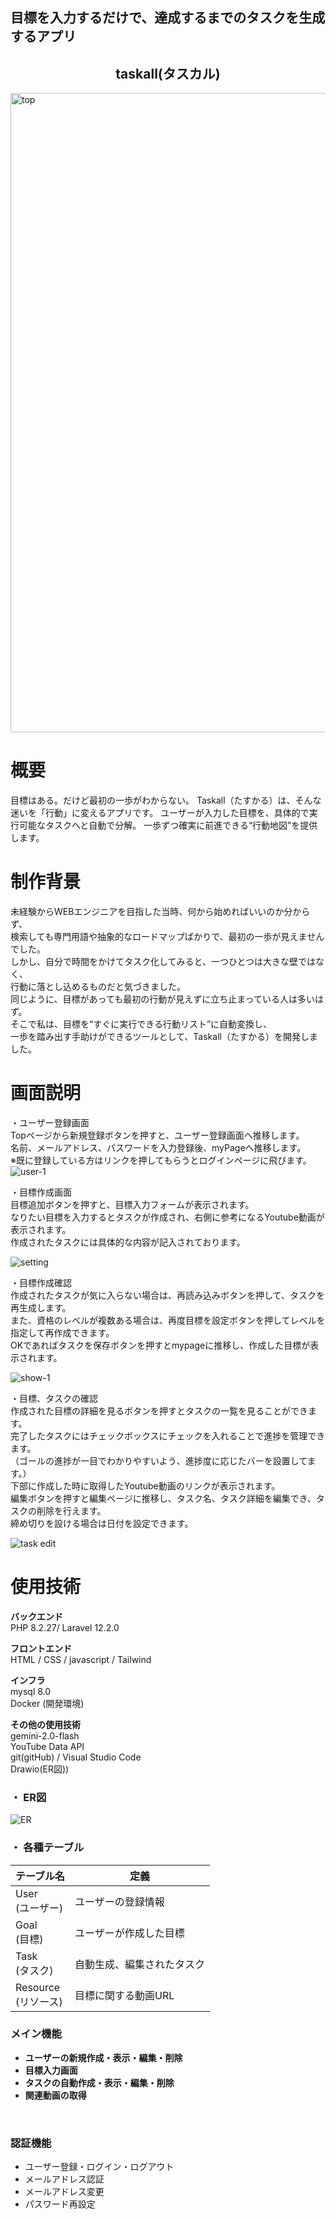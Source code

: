 
## 目標を入力するだけで、達成するまでのタスクを生成するアプリ

<h2 style="text-align: center;">taskall(タスカル)</h2>

<img width="1023" alt="top" src="https://github.com/user-attachments/assets/49922be1-bcdd-40cf-be40-cc54411042de" />


# 概要
目標はある。だけど最初の一歩がわからない。
Taskall（たすかる）は、そんな迷いを「行動」に変えるアプリです。
ユーザーが入力した目標を、具体的で実行可能なタスクへと自動で分解。
一歩ずつ確実に前進できる“行動地図”を提供します。

# 制作背景
未経験からWEBエンジニアを目指した当時、何から始めればいいのか分からず、<br>
検索しても専門用語や抽象的なロードマップばかりで、最初の一歩が見えませんでした。<br>
しかし、自分で時間をかけてタスク化してみると、一つひとつは大きな壁ではなく、<br>
行動に落とし込めるものだと気づきました。<br>
同じように、目標があっても最初の行動が見えずに立ち止まっている人は多いはず。<br>
そこで私は、目標を“すぐに実行できる行動リスト”に自動変換し、<br>
一歩を踏み出す手助けができるツールとして、Taskall（たすかる）を開発しました。


# 画面説明
・ユーザー登録画面</br>
Topページから新規登録ボタンを押すと、ユーザー登録画面へ推移します。</br>
名前、メールアドレス、パスワードを入力登録後、myPageへ推移します。</br>
※既に登録している方はリンクを押してもらうとログインページに飛びます。
![user-1](https://github.com/user-attachments/assets/bb9621a2-94f7-40b8-94bb-c518c3dd1178)</br>


・目標作成画面</br>
目標追加ボタンを押すと、目標入力フォームが表示されます。</br>
なりたい目標を入力するとタスクが作成され、右側に参考になるYoutube動画が表示されます。</br>
作成されたタスクには具体的な内容が記入されております。</br>

![setting](https://github.com/user-attachments/assets/a0e7340d-a87b-4efe-ad44-f2e5853a19ce)</br>

・目標作成確認</br>
作成されたタスクが気に入らない場合は、再読み込みボタンを押して、タスクを再生成します。</br>
また、資格のレベルが複数ある場合は、再度目標を設定ボタンを押してレベルを指定して再作成できます。</br>
OKであればタスクを保存ボタンを押すとmypageに推移し、作成した目標が表示されます。</br>


![show-1](https://github.com/user-attachments/assets/2a227584-b700-4856-ae91-7b2cca717245)</br>

・目標、タスクの確認</br>
作成された目標の詳細を見るボタンを押すとタスクの一覧を見ることができます。</br>
完了したタスクにはチェックボックスにチェックを入れることで進捗を管理できます。</br>
（ゴールの進捗が一目でわかりやすいよう、進捗度に応じたバーを設置してます。）</br>
下部に作成した時に取得したYoutube動画のリンクが表示されます。</br>
編集ボタンを押すと編集ページに推移し、タスク名、タスク詳細を編集でき、タスクの削除を行えます。</br>
締め切りを設ける場合は日付を設定できます。</br>

![task edit](https://github.com/user-attachments/assets/99df89e1-1319-4e24-9961-8003b873e52b)</br>


# 使用技術

**バックエンド**<br>
PHP 8.2.27/ Laravel 12.2.0

**フロントエンド**<br>
HTML / CSS / javascript / Tailwind

**インフラ**<br>
mysql 8.0</br>
Docker (開発環境)


**その他の使用技術**<br>
gemini-2.0-flash</br>
YouTube Data API</br>
git(gitHub) / Visual Studio Code</br>
Drawio(ER図))</br>

### ・ ER図
![ER](https://github.com/user-attachments/assets/a856a07c-6f57-40cf-812b-670b0cbb1879)</br>


### ・ 各種テーブル

| **テーブル名** | **定義** |
| ---- | ---- |
| User<br>(ユーザー) | ユーザーの登録情報 |
| Goal<br>(目標) | ユーザーが作成した目標 |
| Task<br>(タスク) | 自動生成、編集されたタスク |
| Resource<br>(リソース) | 目標に関する動画URL |

### メイン機能

-   **ユーザーの新規作成・表示・編集・削除**
-   **目標入力画面**
-   **タスクの自動作成・表示・編集・削除**
-   **関連動画の取得**

<br>

### 認証機能

-   ユーザー登録・ログイン・ログアウト
-   メールアドレス認証
-   メールアドレス変更
-   パスワード再設定
